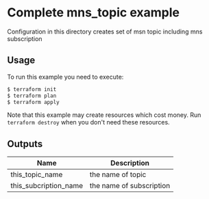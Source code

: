 # Complete mns_topic example 

Configuration in this directory creates set of msn topic including mns subscription

## Usage

To run this example you need to execute:

```bash
$ terraform init
$ terraform plan
$ terraform apply
```

Note that this example may create resources which cost money. Run `terraform destroy` when you don't need these resources.

<!-- BEGINNING OF PRE-COMMIT-TERRAFORM DOCS HOOK -->

## Outputs

| Name | Description |
|------|-------------|
| this_topic_name    |     the name of topic        |
| this_subcription_name    |     the name of subscription        |


<!-- END OF PRE-COMMIT-TERRAFORM DOCS HOOK -->